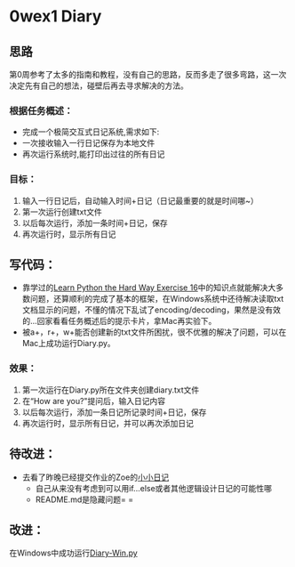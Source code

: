 # 0wex1 Diary

## 思路
第0周参考了太多的指南和教程，没有自己的思路，反而多走了很多弯路，这一次决定先有自己的想法，碰壁后再去寻求解决的方法。



### 根据任务概述：
* 完成一个极简交互式日记系统,需求如下:
* 一次接收输入一行日记保存为本地文件
* 再次运行系统时,能打印出过往的所有日记


### 目标：
1. 输入一行日记后，自动输入时间+日记（日记最重要的就是时间哪~）
2. 第一次运行创建txt文件
3. 以后每次运行，添加一条时间+日记，保存
4. 再次运行时，显示所有日记


## 写代码：
* 靠学过的[Learn Python the Hard Way Exercise 16](http://learnpythonthehardway.org/book/ex16.html)中的知识点就能解决大多数问题，还算顺利的完成了基本的框架，在Windows系统中还待解决读取txt文档显示的问题，不懂的情况下乱试了encoding/decoding，果然是没有效的...回家看看任务概述后的提示卡片，拿Mac再实验下。
* 被a+，r+，w+能否创建新的txt文件所困扰，很不优雅的解决了问题，可以在Mac上成功运行Diary.py。

### 效果：
1. 第一次运行在Diary.py所在文件夹创建diary.txt文件
2. 在“How are you?"提问后，输入日记内容
3. 以后每次运行，添加一条日记所记录时间+日记，保存
4. 再次运行时，显示所有日记，并可以再次添加日记

## 待改进：
* 去看了昨晚已经提交作业的Zoe的[小小日记](https://github.com/OpenMindClub/OMOOC2py/issues/26)
   * 自己从来没有考虑到可以用if...else或者其他逻辑设计日记的可能性哪
   * README.md是隐藏问题= =

## 改进：
在Windows中成功运行[Diary-Win.py](_src/om2py0w/0wex1/Diary-Win.py)














